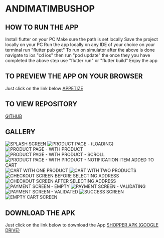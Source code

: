 # ANDIMATIMBUSHOP

## HOW TO RUN THE APP

Install flutter on your PC
Make sure the path is set locally
Save the project locally on your PC
Run the app locally on any IDE of your choice
on your terminal run "flutter pub get"
To run on simulator after the above is done navigate to ios "cd ios" then run "pod update"
the once they you have completed the above step use "flutter run" or "flutter build"
Enjoy the app

## TO PREVIEW THE APP ON YOUR BROWSER
Just click on the link below
[APPETIZE](https://appetize.io/app/b_i3end5g2dtk7pt6hw5p4u3u2d4)

## TO VIEW REPOSITORY
[GITHUB](https://github.com/andymaking/shop_stage_four)

## GALLERY

![SPLASH SCREEN](https://github.com/andymaking/shop_stage_four/blob/main/assets/images/1.png)
![PRODUCT PAGE - (LOADING)](https://github.com/andymaking/shop_stage_four/blob/main/assets/images/2.png)
![PRODUCT PAGE - WITH PRODUCT](https://github.com/andymaking/shop_stage_four/blob/main/assets/images/3.png)
![PRODUCT PAGE - WITH PRODUCT - SCROLL](https://github.com/andymaking/shop_stage_four/blob/main/assets/images/4.png)
![PRODUCT PAGE - WITH PRODUCT - NOTIFICATION ITEM ADDED TO CART](https://github.com/andymaking/shop_stage_four/blob/main/assets/images/5.png)
![CART WITH ONE PRODUCT](https://github.com/andymaking/shop_stage_four/blob/main/assets/images/6.png)
![CART WITH TWO PRODUCTS](https://github.com/andymaking/shop_stage_four/blob/main/assets/images/8.png)
![CHECKOUT SCREEN BEFORE SELECTING ADDRESS](https://github.com/andymaking/shop_stage_four/blob/main/assets/images/9.png)
![CHECKOUT SCREEN AFTER SELECTING ADDRESS](https://github.com/andymaking/shop_stage_four/blob/main/assets/images/10.png)
![PAYMENT SCREEN - EMPTY](https://github.com/andymaking/shop_stage_four/blob/main/assets/images/11.png)
![PAYMENT SCREEN - VALIDATING](https://github.com/andymaking/shop_stage_four/blob/main/assets/images/12.png)
![PAYMENT SCREEN - VALIDATED](https://github.com/andymaking/shop_stage_four/blob/main/assets/images/13.png)
![SUCCESS SCREEN](https://github.com/andymaking/shop_stage_four/blob/main/assets/images/14.png)
![EMPTY CART SCREEN](https://github.com/andymaking/shop_stage_four/blob/main/assets/images/15.png)

## DOWNLOAD THE APK
Just click on the link below to download the App
[SHOPPER APK (GOOGLE DRIVE)](https://drive.google.com/file/d/1LKgMYx7HlrJ5fTOntXBsFlIE0IIOiN5S/view?usp=sharing)
